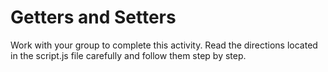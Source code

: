 # Getters and Setters

Work with your group to complete this activity. Read the directions located in the script.js file carefully and follow them step by step.

<!-- ## Helpful Links

- []() -->
